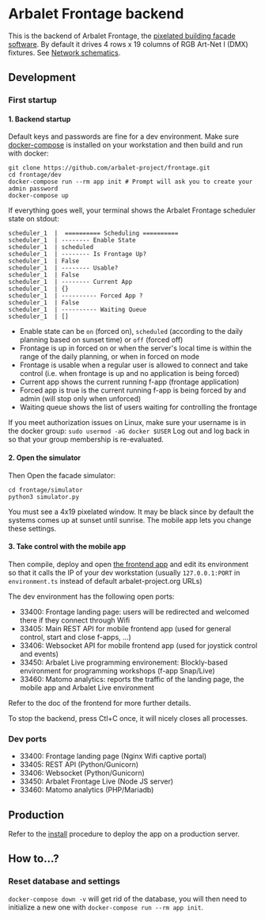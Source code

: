 # Arbalet Frontage backend

This is the backend of Arbalet Frontage, the [pixelated building facade software](https://vimeo.com/arbalet/frontage).
By default it drives 4 rows x 19 columns of RGB Art-Net I (DMX) fixtures.
See [Network schematics](frontage.svg).

## Development
### First startup
#### 1. Backend startup

Default keys and passwords are fine for a dev environment.
Make sure [docker-compose](https://docs.docker.com/compose/) is installed on your workstation and then build and run with docker:
```
git clone https://github.com/arbalet-project/frontage.git
cd frontage/dev
docker-compose run --rm app init # Prompt will ask you to create your admin password
docker-compose up
```
If everything goes well, your terminal shows the Arbalet Frontage scheduler state on stdout:
```
scheduler_1  |  ========== Scheduling ==========
scheduler_1  | -------- Enable State
scheduler_1  | scheduled
scheduler_1  | -------- Is Frontage Up?
scheduler_1  | False
scheduler_1  | -------- Usable?
scheduler_1  | False
scheduler_1  | -------- Current App
scheduler_1  | {}
scheduler_1  | ---------- Forced App ?
scheduler_1  | False
scheduler_1  | ---------- Waiting Queue
scheduler_1  | []
```

* Enable state can be `on` (forced on), `scheduled` (according to the daily planning based on sunset time) or `off` (forced off)
* Frontage is up in forced on or when the server's local time is within the range of the daily planning, or when in forced on mode
* Frontage is usable when a regular user is allowed to connect and take control (i.e. when frontage is up and no application is being forced)
* Current app shows the current running f-app (frontage application)
* Forced app is true is the current running f-app is being forced by and admin (will stop only when unforced)
* Waiting queue shows the list of users waiting for controlling the frontage

If you meet authorization issues on Linux, make sure your username is in the docker group: `sudo usermod -aG docker $USER` Log out and log back in so that your group membership is re-evaluated.

#### 2. Open the simulator
Then Open the facade simulator:
```
cd frontage/simulator
python3 simulator.py
```

You must see a 4x19 pixelated window. It may be black since by default the systems comes up at sunset until sunrise. The mobile app lets you change these settings.


#### 3. Take control with the mobile app 
Then compile, deploy and open [the frontend app](https://github.com/arbalet-project/frontage-frontend) and edit its environment so that it calls the IP of your dev workstation (usually `127.0.0.1:PORT` in `environment.ts` instead of default arbalet-project.org URLs)

The dev environment has the following open ports:
* 33400: Frontage landing page: users will be redirected and welcomed there if they connect through Wifi
* 33405: Main REST API for mobile frontend app (used for general control, start and close f-apps, ...)
* 33406: Websocket API for mobile frontend app (used for joystick control and events)
* 33450: Arbalet Live programming environement: Blockly-based environment for programming workshops (f-app Snap/Live)
* 33460: Matomo analytics: reports the traffic of the landing page, the mobile app and Arbalet Live environment

Refer to the doc of the frontend for more further details.

To stop the backend, press Ctl+C once, it will nicely closes all processes.

### Dev ports

* 33400: Frontage landing page (Nginx Wifi captive portal)
* 33405: REST API (Python/Gunicorn)
* 33406: Websocket (Python/Gunicorn)
* 33450: Arbalet Frontage Live (Node JS server)
* 33460: Matomo analytics (PHP/Mariadb)

## Production
Refer to the [install](install) procedure to deploy the app on a production server.

## How to...?
### Reset database and settings
`docker-compose down -v` will get rid of the database, you will then need to initialize a new one with `docker-compose run --rm app init`.
